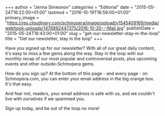 +++
author = "Jenna Simeonov"
categories = "Editorial"
date = "2015-05-24T16:22:00+01:00"
lastmod = "2016-10-19T16:56:00+01:00"
primary_image = "https://res.cloudinary.com/schmopera/image/upload/v1545409169/media/webhook-uploads/1476892447375/2016-10-20---Mail.jpg"
publishDate = "2015-05-24T16:43:00+01:00"
slug = "get-our-newsletter-stay-in-the-loop"
title = "Get our newsletter, stay in the loop"
+++

Have you signed up for our newsletter? With all of our great daily content, it's easy to miss a few gems along the way. Stay in the loop with our monthly recap of our most popular and controversial posts, plus upcoming events and other outside-Schmopera gems. 

How do you sign up? At the bottom of this page - and every page - on Schmopera.com, you can enter your email address in the big orange box. It's that easy. 

And fear not, readers, your email address is safe with us, and we couldn't live with ourselves if we spammed you.

Sign up today, and be out of the loop no more!
